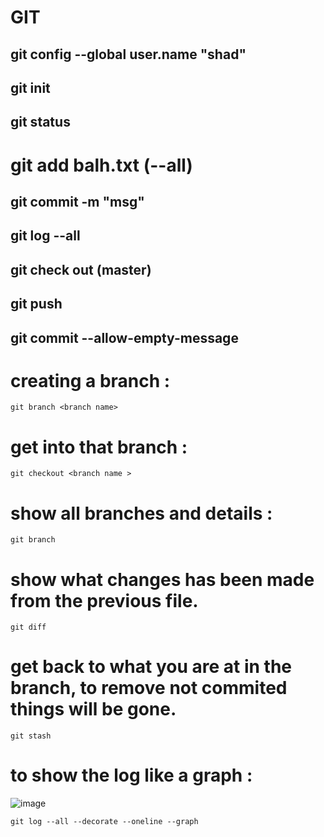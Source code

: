 # GIT

## git config --global user.name "shad"

## git init 

## git status

# git add balh.txt (--all)

## git commit -m "msg"

## git log --all 

## git check out (master)

## git push

## git commit --allow-empty-message


# creating a branch : 
```
git branch <branch name>
```
# get into that branch : 
```
git checkout <branch name >
```
# show all branches and details : 
```
git branch
```

# show what changes has been made from the previous file. 
```
git diff
```

# get back to what you are at in the branch, to remove not commited things will be gone.
```
git stash
```

# to show the log like a graph : 
![image](https://github.com/user-attachments/assets/f48ba27c-98cd-47f5-9f63-3455471a5860)

```
git log --all --decorate --oneline --graph
```
